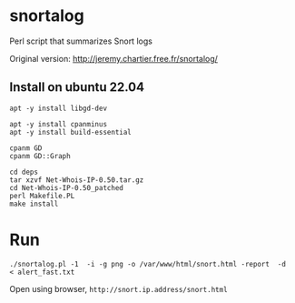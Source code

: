 # snortalog

Perl script that summarizes Snort logs

Original version: http://jeremy.chartier.free.fr/snortalog/

## Install on ubuntu 22.04

```
apt -y install libgd-dev

apt -y install cpanminus
apt -y install build-essential

```

```
cpanm GD
cpanm GD::Graph

```

```
cd deps
tar xzvf Net-Whois-IP-0.50.tar.gz
cd Net-Whois-IP-0.50_patched
perl Makefile.PL
make install
```

# Run

```
./snortalog.pl -1  -i -g png -o /var/www/html/snort.html -report  -d  < alert_fast.txt
```

Open using browser, `http://snort.ip.address/snort.html`


